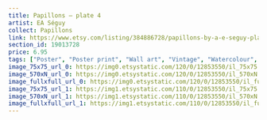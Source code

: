 ```yaml
---
title: Papillons – plate 4
artist: EA Séguy
collect: Papillons
link: https://www.etsy.com/listing/384886728/papillons-by-a-e-seguy-plate-4-nature?utm_source=thedoveandtheseagull&utm_medium=api&utm_campaign=api
section_id: 19013728
price: 6.95
tags: ["Poster", "Poster print", "Wall art", "Vintage", "Watercolour", "Nature", "Botanical art", "Wildlife", "Nature print", "Butterfly print", "Butterfly art", "Butterfly poster", "High quality print"]
image_75x75_url_0: https://img0.etsystatic.com/120/0/12853550/il_75x75.985071798_j49v.jpg
image_570xN_url_0: https://img0.etsystatic.com/120/0/12853550/il_570xN.985071798_j49v.jpg
image_fullxfull_url_0: https://img0.etsystatic.com/120/0/12853550/il_fullxfull.985071798_j49v.jpg
image_75x75_url_1: https://img1.etsystatic.com/110/0/12853550/il_75x75.1031603939_lw3z.jpg
image_570xN_url_1: https://img1.etsystatic.com/110/0/12853550/il_570xN.1031603939_lw3z.jpg
image_fullxfull_url_1: https://img1.etsystatic.com/110/0/12853550/il_fullxfull.1031603939_lw3z.jpg
---
```

